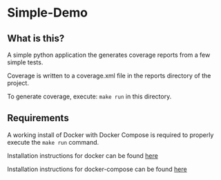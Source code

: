 # Simple-Demo

## What is this?

A simple python application the generates coverage reports from a few simple tests. 

Coverage is written to a coverage.xml file in the reports directory of the project.

To generate coverage, execute: `make run` in this directory.

## Requirements

A working install of Docker with Docker Compose is required to properly execute the `make run` command. 

Installation instructions for docker can be found [here](https://docs.docker.com/get-docker/)

Installation instructions for docker-compose can be found [here](https://docs.docker.com/compose/install/)
